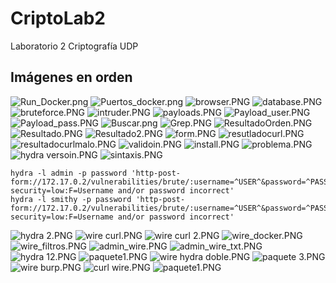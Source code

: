 # CriptoLab2
Laboratorio 2 Criptografía UDP
## Imágenes en orden
![Run_Docker.png](https://github.com/misqcl/CriptoLab2/blob/cae4384d2d47f90bfb0ea2221b0410a116be847e/Run_Docker.png)
![Puertos_docker.png](https://github.com/misqcl/CriptoLab2/blob/cae4384d2d47f90bfb0ea2221b0410a116be847e/Puertos_docker.png)
![browser.PNG](https://github.com/misqcl/CriptoLab2/blob/cae4384d2d47f90bfb0ea2221b0410a116be847e/browser.PNG)
![database.PNG](https://github.com/misqcl/CriptoLab2/blob/cae4384d2d47f90bfb0ea2221b0410a116be847e/database.PNG)
![bruteforce.PNG](https://github.com/misqcl/CriptoLab2/blob/cae4384d2d47f90bfb0ea2221b0410a116be847e/bruteforce.PNG)
![intruder.PNG](https://github.com/misqcl/CriptoLab2/blob/cae4384d2d47f90bfb0ea2221b0410a116be847e/intruder.PNG)
![payloads.PNG](https://github.com/misqcl/CriptoLab2/blob/cae4384d2d47f90bfb0ea2221b0410a116be847e/payloads.PNG)
![Payload_user.PNG](https://github.com/misqcl/CriptoLab2/blob/cae4384d2d47f90bfb0ea2221b0410a116be847e/Payload_user.PNG)
![Payload_pass.PNG](https://github.com/misqcl/CriptoLab2/blob/cae4384d2d47f90bfb0ea2221b0410a116be847e/Payload_pass.PNG)
![Buscar.png](https://github.com/misqcl/CriptoLab2/blob/cae4384d2d47f90bfb0ea2221b0410a116be847e/Buscar.png)
![Grep.PNG](https://github.com/misqcl/CriptoLab2/blob/cae4384d2d47f90bfb0ea2221b0410a116be847e/Grep.PNG)
![ResultadoOrden.PNG](https://github.com/misqcl/CriptoLab2/blob/cae4384d2d47f90bfb0ea2221b0410a116be847e/ResultadoOrden.PNG)
![Resultado.PNG](https://github.com/misqcl/CriptoLab2/blob/cae4384d2d47f90bfb0ea2221b0410a116be847e/Resultado.PNG)
![Resultado2.PNG](https://github.com/misqcl/CriptoLab2/blob/cae4384d2d47f90bfb0ea2221b0410a116be847e/Resultado2.PNG)
![form.PNG](https://github.com/misqcl/CriptoLab2/blob/cae4384d2d47f90bfb0ea2221b0410a116be847e/form.PNG)
![resutladocurl.PNG](https://github.com/misqcl/CriptoLab2/blob/cae4384d2d47f90bfb0ea2221b0410a116be847e/resutladocurl.PNG)
![resultadocurlmalo.PNG](https://github.com/misqcl/CriptoLab2/blob/cae4384d2d47f90bfb0ea2221b0410a116be847e/resultadocurlmalo.PNG)
![validoin.PNG](https://github.com/misqcl/CriptoLab2/blob/cae4384d2d47f90bfb0ea2221b0410a116be847e/validoin.PNG)
![install.PNG](https://github.com/misqcl/CriptoLab2/blob/cae4384d2d47f90bfb0ea2221b0410a116be847e/install.PNG)
![problema.PNG](https://github.com/misqcl/CriptoLab2/blob/cae4384d2d47f90bfb0ea2221b0410a116be847e/problema.PNG)
![hydra versoin.PNG](https://github.com/misqcl/CriptoLab2/blob/cae4384d2d47f90bfb0ea2221b0410a116be847e/hydra%20versoin.PNG)
![sintaxis.PNG](https://github.com/misqcl/CriptoLab2/blob/cae4384d2d47f90bfb0ea2221b0410a116be847e/sintaxis.PNG)
```
hydra -l admin -p password 'http-post-form://172.17.0.2/vulnerabilities/brute/:username=^USER^&password=^PASS^&Login=Login:H=Cookie:\:PHPSESSID=rm1bpt29fb23gvchalk0d59t22; security=low:F=Username and/or password incorrect'
hydra -l smithy -p password 'http-post-form://172.17.0.2/vulnerabilities/brute/:username=^USER^&password=^PASS^&Login=Login:H=Cookie:\:PHPSESSID=rm1bpt29fb23gvchalk0d59t22; security=low:F=Username and/or password incorrect'
```
![hydra 2.PNG](https://github.com/misqcl/CriptoLab2/blob/cae4384d2d47f90bfb0ea2221b0410a116be847e/hydra%202.PNG)
![wire curl.PNG](https://github.com/misqcl/CriptoLab2/blob/cae4384d2d47f90bfb0ea2221b0410a116be847e/wire%20curl.PNG)
![wire curl 2.PNG](https://github.com/misqcl/CriptoLab2/blob/cae4384d2d47f90bfb0ea2221b0410a116be847e/wire%20curl%202.PNG)
![wire_docker.PNG](https://github.com/misqcl/CriptoLab2/blob/cae4384d2d47f90bfb0ea2221b0410a116be847e/wire_docker.PNG)
![wire_filtros.PNG](https://github.com/misqcl/CriptoLab2/blob/cae4384d2d47f90bfb0ea2221b0410a116be847e/wire_filtros.PNG)
![admin_wire.PNG](https://github.com/misqcl/CriptoLab2/blob/cae4384d2d47f90bfb0ea2221b0410a116be847e/admin_wire.PNG)
![admin_wire_txt.PNG](https://github.com/misqcl/CriptoLab2/blob/cae4384d2d47f90bfb0ea2221b0410a116be847e/admin_wire_txt.PNG)
![hydra 12.PNG](https://github.com/misqcl/CriptoLab2/blob/cae4384d2d47f90bfb0ea2221b0410a116be847e/hydra%2012.PNG)
![paquete1.PNG](https://github.com/misqcl/CriptoLab2/blob/cae4384d2d47f90bfb0ea2221b0410a116be847e/paquete1.PNG)
![wire hydra doble.PNG](https://github.com/misqcl/CriptoLab2/blob/cae4384d2d47f90bfb0ea2221b0410a116be847e/wire%20hydra%20doble.PNG)
![paquete 3.PNG](https://github.com/misqcl/CriptoLab2/blob/cae4384d2d47f90bfb0ea2221b0410a116be847e/paquete%203.PNG)
![wire burp.PNG](https://github.com/misqcl/CriptoLab2/blob/cae4384d2d47f90bfb0ea2221b0410a116be847e/wire%20burp.PNG)
![curl wire.PNG](https://github.com/misqcl/CriptoLab2/blob/cae4384d2d47f90bfb0ea2221b0410a116be847e/curl%20wire.PNG)
![paquete1.PNG](https://github.com/misqcl/CriptoLab2/blob/cae4384d2d47f90bfb0ea2221b0410a116be847e/paquete1.PNG)
